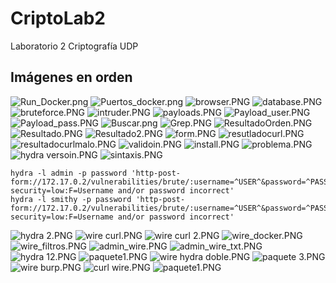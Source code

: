 # CriptoLab2
Laboratorio 2 Criptografía UDP
## Imágenes en orden
![Run_Docker.png](https://github.com/misqcl/CriptoLab2/blob/cae4384d2d47f90bfb0ea2221b0410a116be847e/Run_Docker.png)
![Puertos_docker.png](https://github.com/misqcl/CriptoLab2/blob/cae4384d2d47f90bfb0ea2221b0410a116be847e/Puertos_docker.png)
![browser.PNG](https://github.com/misqcl/CriptoLab2/blob/cae4384d2d47f90bfb0ea2221b0410a116be847e/browser.PNG)
![database.PNG](https://github.com/misqcl/CriptoLab2/blob/cae4384d2d47f90bfb0ea2221b0410a116be847e/database.PNG)
![bruteforce.PNG](https://github.com/misqcl/CriptoLab2/blob/cae4384d2d47f90bfb0ea2221b0410a116be847e/bruteforce.PNG)
![intruder.PNG](https://github.com/misqcl/CriptoLab2/blob/cae4384d2d47f90bfb0ea2221b0410a116be847e/intruder.PNG)
![payloads.PNG](https://github.com/misqcl/CriptoLab2/blob/cae4384d2d47f90bfb0ea2221b0410a116be847e/payloads.PNG)
![Payload_user.PNG](https://github.com/misqcl/CriptoLab2/blob/cae4384d2d47f90bfb0ea2221b0410a116be847e/Payload_user.PNG)
![Payload_pass.PNG](https://github.com/misqcl/CriptoLab2/blob/cae4384d2d47f90bfb0ea2221b0410a116be847e/Payload_pass.PNG)
![Buscar.png](https://github.com/misqcl/CriptoLab2/blob/cae4384d2d47f90bfb0ea2221b0410a116be847e/Buscar.png)
![Grep.PNG](https://github.com/misqcl/CriptoLab2/blob/cae4384d2d47f90bfb0ea2221b0410a116be847e/Grep.PNG)
![ResultadoOrden.PNG](https://github.com/misqcl/CriptoLab2/blob/cae4384d2d47f90bfb0ea2221b0410a116be847e/ResultadoOrden.PNG)
![Resultado.PNG](https://github.com/misqcl/CriptoLab2/blob/cae4384d2d47f90bfb0ea2221b0410a116be847e/Resultado.PNG)
![Resultado2.PNG](https://github.com/misqcl/CriptoLab2/blob/cae4384d2d47f90bfb0ea2221b0410a116be847e/Resultado2.PNG)
![form.PNG](https://github.com/misqcl/CriptoLab2/blob/cae4384d2d47f90bfb0ea2221b0410a116be847e/form.PNG)
![resutladocurl.PNG](https://github.com/misqcl/CriptoLab2/blob/cae4384d2d47f90bfb0ea2221b0410a116be847e/resutladocurl.PNG)
![resultadocurlmalo.PNG](https://github.com/misqcl/CriptoLab2/blob/cae4384d2d47f90bfb0ea2221b0410a116be847e/resultadocurlmalo.PNG)
![validoin.PNG](https://github.com/misqcl/CriptoLab2/blob/cae4384d2d47f90bfb0ea2221b0410a116be847e/validoin.PNG)
![install.PNG](https://github.com/misqcl/CriptoLab2/blob/cae4384d2d47f90bfb0ea2221b0410a116be847e/install.PNG)
![problema.PNG](https://github.com/misqcl/CriptoLab2/blob/cae4384d2d47f90bfb0ea2221b0410a116be847e/problema.PNG)
![hydra versoin.PNG](https://github.com/misqcl/CriptoLab2/blob/cae4384d2d47f90bfb0ea2221b0410a116be847e/hydra%20versoin.PNG)
![sintaxis.PNG](https://github.com/misqcl/CriptoLab2/blob/cae4384d2d47f90bfb0ea2221b0410a116be847e/sintaxis.PNG)
```
hydra -l admin -p password 'http-post-form://172.17.0.2/vulnerabilities/brute/:username=^USER^&password=^PASS^&Login=Login:H=Cookie:\:PHPSESSID=rm1bpt29fb23gvchalk0d59t22; security=low:F=Username and/or password incorrect'
hydra -l smithy -p password 'http-post-form://172.17.0.2/vulnerabilities/brute/:username=^USER^&password=^PASS^&Login=Login:H=Cookie:\:PHPSESSID=rm1bpt29fb23gvchalk0d59t22; security=low:F=Username and/or password incorrect'
```
![hydra 2.PNG](https://github.com/misqcl/CriptoLab2/blob/cae4384d2d47f90bfb0ea2221b0410a116be847e/hydra%202.PNG)
![wire curl.PNG](https://github.com/misqcl/CriptoLab2/blob/cae4384d2d47f90bfb0ea2221b0410a116be847e/wire%20curl.PNG)
![wire curl 2.PNG](https://github.com/misqcl/CriptoLab2/blob/cae4384d2d47f90bfb0ea2221b0410a116be847e/wire%20curl%202.PNG)
![wire_docker.PNG](https://github.com/misqcl/CriptoLab2/blob/cae4384d2d47f90bfb0ea2221b0410a116be847e/wire_docker.PNG)
![wire_filtros.PNG](https://github.com/misqcl/CriptoLab2/blob/cae4384d2d47f90bfb0ea2221b0410a116be847e/wire_filtros.PNG)
![admin_wire.PNG](https://github.com/misqcl/CriptoLab2/blob/cae4384d2d47f90bfb0ea2221b0410a116be847e/admin_wire.PNG)
![admin_wire_txt.PNG](https://github.com/misqcl/CriptoLab2/blob/cae4384d2d47f90bfb0ea2221b0410a116be847e/admin_wire_txt.PNG)
![hydra 12.PNG](https://github.com/misqcl/CriptoLab2/blob/cae4384d2d47f90bfb0ea2221b0410a116be847e/hydra%2012.PNG)
![paquete1.PNG](https://github.com/misqcl/CriptoLab2/blob/cae4384d2d47f90bfb0ea2221b0410a116be847e/paquete1.PNG)
![wire hydra doble.PNG](https://github.com/misqcl/CriptoLab2/blob/cae4384d2d47f90bfb0ea2221b0410a116be847e/wire%20hydra%20doble.PNG)
![paquete 3.PNG](https://github.com/misqcl/CriptoLab2/blob/cae4384d2d47f90bfb0ea2221b0410a116be847e/paquete%203.PNG)
![wire burp.PNG](https://github.com/misqcl/CriptoLab2/blob/cae4384d2d47f90bfb0ea2221b0410a116be847e/wire%20burp.PNG)
![curl wire.PNG](https://github.com/misqcl/CriptoLab2/blob/cae4384d2d47f90bfb0ea2221b0410a116be847e/curl%20wire.PNG)
![paquete1.PNG](https://github.com/misqcl/CriptoLab2/blob/cae4384d2d47f90bfb0ea2221b0410a116be847e/paquete1.PNG)
